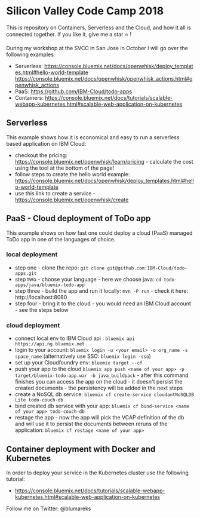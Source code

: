 # Silicon Valley Code Camp 2018
This is repository on Containers, Serverless and the Cloud, and how it all is connected together.
If you like it, give me a star ⭐️ !

During my workshop at the SVCC in San Jose in October I will go over the following examples:

- Serverless: https://console.bluemix.net/docs/openwhisk/deploy_templates.html#hello-world-template https://console.bluemix.net/docs/openwhisk/openwhisk_actions.html#openwhisk_actions
- PaaS: https://github.com/IBM-Cloud/todo-apps
- Containers: https://console.bluemix.net/docs/tutorials/scalable-webapp-kubernetes.html#scalable-web-application-on-kubernetes


## Serverless

This example shows how it is economical and easy to run a serverless based application on IBM Cloud:

- checkout the pricing: https://console.bluemix.net/openwhisk/learn/pricing - calculate the cost using the tool at the bottom of the page!
- follow steps to create the hello world example: https://console.bluemix.net/docs/openwhisk/deploy_templates.html#hello-world-template 
- use this link to create a service - https://console.bluemix.net/openwhisk/create

## PaaS - Cloud deployment of ToDo app

This example shows on how fast one could deploy a cloud (PaaS) managed ToDo app in one of the languages of choice.

### local deployment

- step one - clone the repo: `git clone git@github.com:IBM-Cloud/todo-apps.git`
- step two - choose your language - here we choose java: `cd todo-apps/java/bluemix-todo-app`
- step three - build the app and run it locally: `mvn -P run` - check it here: http://localhost:8080
- step four - bring it to the cloud - you would need an IBM Cloud account - see the steps below

### cloud deployment

- connect local env to IBM Cloud api : `bluemix api https://api.ng.bluemix.net`
- login to your account: `bluemix login -u <your email> -o org_name -s space_name` (alternatively use SSO: `bluemix login -sso`)
- set up your Cloudfoundry env: `bluemix target --cf`
- push your app to the cloud `bluemix app push <name of your app> -p target/bluemix-todo-app.war -b java_buildpack` - after this command finishes you can access the app on the cloud - it doesn't persist the created documents - the persistency will be added in the next steps
- create a NoSQL db service: `bluemix cf create-service cloudantNoSQLDB Lite todo-couch-db`
- bind created db service with your app: `bluemix cf bind-service <name of your app> todo-couch-db`
- restage the app - now the app will pick the VCAP definition of the db and will use it to persist the documents between reruns of the application: `bluemix cf restage <name of your app>`

## Container deployment with Docker and Kubernetes

In order to deploy your service in the Kubernetes cluster use the following tutorial:

- https://console.bluemix.net/docs/tutorials/scalable-webapp-kubernetes.html#scalable-web-application-on-kubernetes

 Follow me on Twitter: @blumareks
